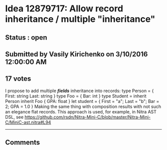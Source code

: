 # Idea 12879717: Allow record inheritance / multiple "inheritance" #

## Status : open

## Submitted by Vasily Kirichenko on 3/10/2016 12:00:00 AM

## 17 votes

I propose to add multiple ***fields*** inheritance into records:
type Person =
{ First: string
Last: string }
type Foo = { Bar: int }
type Student =
inherit Person
inherit Foo
{ GPA: float }
let student = { First = "a"; Last = "b"; Bar = 2; GPA = 1.0 }
Making the same thing with composition results with not such an elegance flat records.
This approach is used, for example, in Nitra AST DSL, see https://github.com/rsdn/Nitra-Mini-C/blob/master/Nitra-Mini-C/MiniC-ast.nitra#L94


------------------------
## Comments

